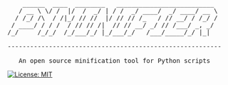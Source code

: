<pre>
    ______  ____  ________   __________________________ 
   / __ \ \/ /  |/  /  _/ | / /  _/ ____/  _/ ____/ __ \
  / /_/ /\  / /|_/ // //  |/ // // /_   / // __/ / /_/ /
 / ____/ / / /  / // // /|  // // __/ _/ // /___/ _, _/ 
/_/     /_/_/  /_/___/_/ |_/___/_/   /___/_____/_/ |_|  
                                                        
---------------------------------------------------------

   An open source minification tool for Python scripts
</pre>

[![License: MIT](https://img.shields.io/badge/License-MIT-yellow.svg)](https://opensource.org/licenses/MIT)

<div>

